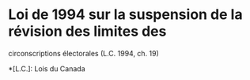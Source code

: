 # Loi de 1994 sur la suspension de la révision des limites des
circonscriptions électorales (L.C. 1994, ch. 19)

  *[L.C.]: Lois du Canada

